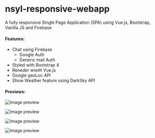 # nsyl-responsive-webapp

A fully responsive Single Page Application (SPA) using Vue.js, Bootstrap, Vanilla JS and Firebase
<h4> Features: </h4>

  * Chat using Firebase
    * Google Auth
    * Generic mail Auth
  * Styled with Bootstrap 4
  * Reneder wiwth Vue.js
  * Google geoLoc API
  * Show Weather feature using DarkSky API

<h4>Previews:</h4>

![Image preview](p1.png)

![Image preview](p2.png)

![Image preview](p3.png)

![Image preview](p4.png)
